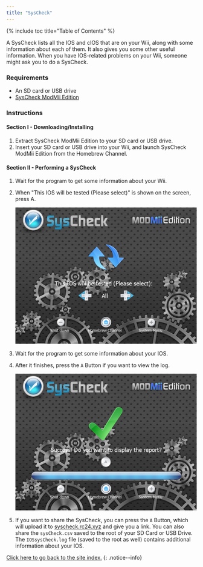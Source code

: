```yaml
---
title: "SysCheck"
---
```


{% include toc title="Table of Contents" %}

A SysCheck lists all the IOS and cIOS that are on your Wii, along with some information about each of them. It also gives you some other useful information. When you have IOS-related problems on your Wii, someone might ask you to do a SysCheck.

### Requirements

* An SD card or USB drive
* [SysCheck ModMii Edition](https://oscwii.org/library/app/SysCheckME)

### Instructions
#### Section I - Downloading/Installing

1. Extract SysCheck ModMii Edition to your SD card or USB drive.
1. Insert your SD card or USB drive into your Wii, and launch SysCheck ModMii Edition from the Homebrew Channel.

#### Section II - Performing a SysCheck

1. Wait for the program to get some information about your Wii.
1. When "This IOS will be tested (Please select)" is shown on the screen, press A.

    ![Choose IOS](/images/homebrew/syscheck/syscheck_chooseios.png)

1. Wait for the program to get some information about your IOS.
1. After it finishes, press the `A` Button if you want to view the log.

    ![Completed](/images/homebrew/syscheck/syscheck_success.png)

1. If you want to share the SysCheck, you can press the `A` Button, which will upload it to [syscheck.rc24.xyz](http://syscheck.rc24.xyz/) and give you a link. You can also share the `sysCheck.csv` saved to the root of your SD Card or USB Drive. The `IOSsysCheck.log` file (saved to the root as well) contains additional information about your IOS.

[Click here to go back to the site index.](site-navigation)
{: .notice--info}
